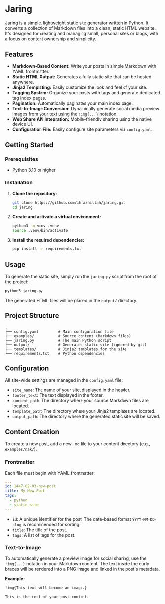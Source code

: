 # Jaring

Jaring is a simple, lightweight static site generator written in Python. It converts a collection of Markdown files into a clean, static HTML website. It's designed for creating and managing small, personal sites or blogs, with a focus on content ownership and simplicity.

## Features

*   **Markdown-Based Content:** Write your posts in simple Markdown with YAML frontmatter.
*   **Static HTML Output:** Generates a fully static site that can be hosted anywhere.
*   **Jinja2 Templating:** Easily customize the look and feel of your site.
*   **Tagging System:** Organize your posts with tags and generate dedicated tag index pages.
*   **Pagination:** Automatically paginates your main index page.
*   **Text-to-Image Conversion:** Dynamically generate social media preview images from your text using the `!img{...}` notation.
*   **Web Share API Integration:** Mobile-friendly sharing using the native device UI.
*   **Configuration File:** Easily configure site parameters via `config.yaml`.

## Getting Started

### Prerequisites

*   Python 3.10 or higher

### Installation

1.  **Clone the repository:**
    ```bash
    git clone https://github.com/ihfazhillah/jaring.git
    cd jaring
    ```

2.  **Create and activate a virtual environment:**
    ```bash
    python3 -m venv .venv
    source .venv/bin/activate
    ```

3.  **Install the required dependencies:**
    ```bash
    pip install -r requirements.txt
    ```

## Usage

To generate the static site, simply run the `jaring.py` script from the root of the project:

```bash
python3 jaring.py
```

The generated HTML files will be placed in the `output/` directory.

## Project Structure

```
.
├── config.yaml         # Main configuration file
├── examples/           # Source content (Markdown files)
├── jaring.py           # The main Python script
├── output/             # Generated static site (ignored by git)
├── templates/          # Jinja2 templates for the site
└── requirements.txt    # Python dependencies
```

## Configuration

All site-wide settings are managed in the `config.yaml` file:

*   `site_name`: The name of your site, displayed in the header.
*   `footer_text`: The text displayed in the footer.
*   `content_path`: The directory where your source Markdown files are located.
*   `template_path`: The directory where your Jinja2 templates are located.
*   `output_path`: The directory where the generated static site will be saved.

## Content Creation

To create a new post, add a new `.md` file to your content directory (e.g., `examples/nak/`).

### Frontmatter

Each file must begin with YAML frontmatter:

```yaml
---
id: 1447-02-03-new-post
title: My New Post
tags:
  - python
  - static-site
---
```

*   `id`: A unique identifier for the post. The date-based format `YYYY-MM-DD-slug` is recommended for sorting.
*   `title`: The title of the post.
*   `tags`: A list of tags for the post.

### Text-to-Image

To automatically generate a preview image for social sharing, use the `!img{...}` notation in your Markdown content. The text inside the curly braces will be rendered into a PNG image and linked in the post's metadata.

**Example:**

```markdown
!img{This text will become an image.}

This is the rest of your post content.
```
